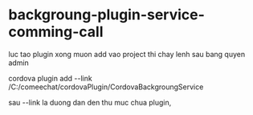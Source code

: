 # backgroung-plugin-service-comming-call
luc tao plugin xong muon add vao project thi chay lenh sau bang quyen admin

cordova plugin add --link /C:/comeechat/cordovaPlugin/CordovaBackgroungService

sau --link la duong dan den thu muc chua plugin,
